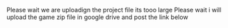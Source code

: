 Please wait we are uploadign the project file its tooo large
Please wait i will upload the game zip file in google drive and post the link below
